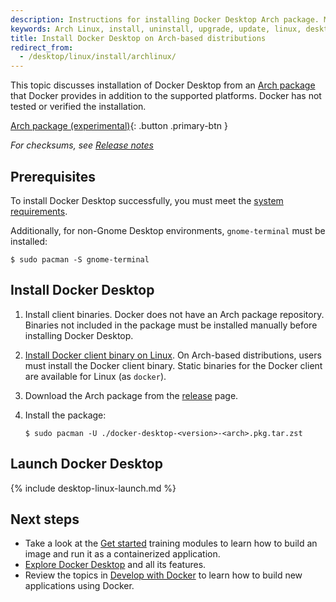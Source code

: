 ```yaml
---
description: Instructions for installing Docker Desktop Arch package. Mostly meant for hackers who want to try out Docker Desktop on a variety of Arch-based distributions.
keywords: Arch Linux, install, uninstall, upgrade, update, linux, desktop, docker desktop, docker desktop for linux, dd4l
title: Install Docker Desktop on Arch-based distributions
redirect_from:
  - /desktop/linux/install/archlinux/
---
```


This topic discusses installation of Docker Desktop from an [Arch package](https://desktop.docker.com/linux/main/amd64/docker-desktop-4.22.0-x86_64.pkg.tar.zst) that Docker provides in addition to the supported platforms. Docker has not tested or verified the installation.

[Arch package (experimental)](https://desktop.docker.com/linux/main/amd64/docker-desktop-4.22.0-x86_64.pkg.tar.zst?utm_source=docker&utm_medium=webreferral&utm_campaign=docs-driven-download-linux-amd64){: .button .primary-btn }

_For checksums, see [Release notes](../release-notes.md)_

## Prerequisites

To install Docker Desktop successfully, you must meet the [system requirements](linux-install.md#system-requirements).

Additionally, for non-Gnome Desktop environments, `gnome-terminal` must be installed:

```console
$ sudo pacman -S gnome-terminal
```

## Install Docker Desktop

1. Install client binaries. Docker does not have an Arch package repository. Binaries not included in the package must be installed manually before installing Docker Desktop.

2. [Install Docker client binary on Linux](../../engine/install/binaries.md#install-daemon-and-client-binaries-on-linux). On Arch-based distributions, users must install the Docker client binary.
   Static binaries for the Docker client are available for Linux (as `docker`).

3. Download the Arch package from the [release](../release-notes.md) page.

4. Install the package:

   ```console
   $ sudo pacman -U ./docker-desktop-<version>-<arch>.pkg.tar.zst
   ```

## Launch Docker Desktop

{% include desktop-linux-launch.md %}

## Next steps

- Take a look at the [Get started](../../get-started/index.md) training modules to learn how to build an image and run it as a containerized application.
- [Explore Docker Desktop](../use-desktop/index.md) and all its features.
- Review the topics in [Develop with Docker](../../develop/index.md) to learn how to build new applications using Docker.
